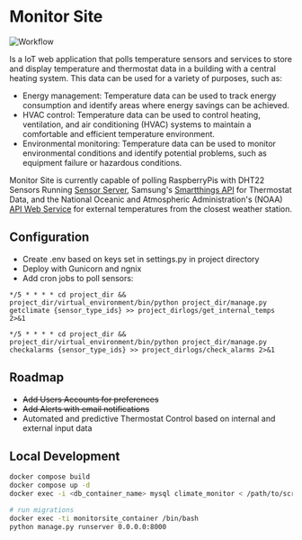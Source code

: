 # Monitor Site
![Workflow](https://github.com/james-rehak/monitorsite/actions/workflows/django.yml/badge.svg)

Is a IoT web application that polls temperature sensors and services to store and display temperature and thermostat data in a building with a central heating system. This data can be used for a variety of purposes, such as:
- Energy management: Temperature data can be used to track energy consumption and identify areas where energy savings can be achieved.
- HVAC control: Temperature data can be used to control heating, ventilation, and air conditioning (HVAC) systems to maintain a comfortable and efficient temperature environment.
- Environmental monitoring: Temperature data can be used to monitor environmental conditions and identify potential problems, such as equipment failure or hazardous conditions.

Monitor Site is currently capable of polling RaspberryPis with DHT22 Sensors Running [Sensor Server](https://github.com/james-rehak/sensor), Samsung's [Smartthings API](https://developer.smartthings.com/docs/api/public/) for Thermostat Data, and the National Oceanic and Atmospheric Administration's (NOAA) [API Web Service](https://www.weather.gov/documentation/services-web-api) for external temperatures from the closest weather station.

## Configuration
- Create .env based on keys set in settings.py in project directory
- Deploy with Gunicorn and ngnix
- Add cron jobs to poll sensors:
```
*/5 * * * * cd project_dir && project_dir/virtual_environment/bin/python project_dir/manage.py getclimate {sensor_type_ids} >> project_dirlogs/get_internal_temps 2>&1

*/5 * * * * cd project_dir && project_dir/virtual_environment/bin/python project_dir/manage.py checkalarms {sensor_type_ids} >> project_dirlogs/check_alarms 2>&1
```


## Roadmap
- ~~Add Users Accounts for preferences~~
- ~~Add Alerts with email notifications~~
- Automated and predictive Thermostat Control based on internal and external input data

## Local Development
```bash
docker compose build
docker compose up -d
docker exec -i <db_container_name> mysql climate_monitor < /path/to/script.sql

# run migrations
docker exec -ti monitorsite_container /bin/bash
python manage.py runserver 0.0.0.0:8000
```
